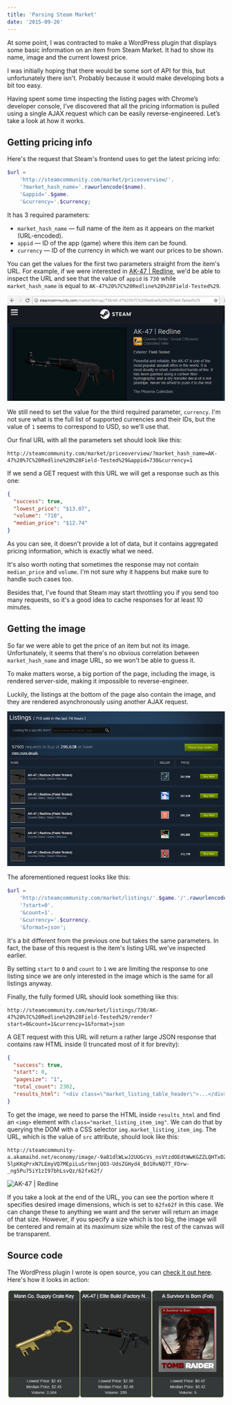 ```yaml
---
title: 'Parsing Steam Market'
date: '2015-09-26'
---
```


At some point, I was contracted to make a WordPress plugin that displays some basic information on an item from Steam Market. It had to show its name, image and the current lowest price.

I was initially hoping that there would be some sort of API for this, but unfortunately there isn't. Probably because it would make developing bots a bit too easy.

Having spent some time inspecting the listing pages with Chrome’s developer console, I’ve discovered that all the pricing information is pulled using a single AJAX request which can be easily reverse-engineered. Let’s take a look at how it works.

## Getting pricing info

Here's the request that Steam's frontend uses to get the latest pricing info:

```php
$url =
    'http://steamcommunity.com/market/priceoverview/'.
    '?market_hash_name='.rawurlencode($name).
    '&appid='.$game.
    '&currency='.$currency;
```

It has 3 required parameters:

- `market_hash_name` — full name of the item as it appears on the market (URL-encoded).
- `appid` — ID of the app (game) where this item can be found.
- `currency` — ID of the currency in which we want our prices to be shown.

You can get the values for the first two parameters straight from the item's URL. For example, if we were interested in [AK-47 | Redline](https://steamcommunity.com/market/listings/730/AK-47%20%7C%20Redline%20%28Field-Tested%29), we'd be able to inspect the URL and see that the value of `appid` is `730` while `market_hash_name` is equal to `AK-47%20%7C%20Redline%20%28Field-Tested%29`.

![Example listing](example.png)

We still need to set the value for the third required parameter, `currency`. I'm not sure what is the full list of supported currencies and their IDs, but the value of `1` seems to correspond to USD, so we'll use that.

Our final URL with all the parameters set should look like this:

```text
http://steamcommunity.com/market/priceoverview/?market_hash_name=AK-47%20%7C%20Redline%20%28Field-Tested%29&appid=730&currency=1
```

If we send a GET request with this URL we will get a response such as this one:

```json
{
  "success": true,
  "lowest_price": "$13.07",
  "volume": "710",
  "median_price": "$12.74"
}
```

As you can see, it doesn't provide a lot of data, but it contains aggregated pricing information, which is exactly what we need.

It's also worth noting that sometimes the response may not contain `median_price` and `volume`. I'm not sure why it happens but make sure to handle such cases too.

Besides that, I've found that Steam may start throttling you if you send too many requests, so it's a good idea to cache responses for at least 10 minutes.

## Getting the image

So far we were able to get the price of an item but not its image. Unfortunately, it seems that there's no obvious correlation between `market_hash_name` and image URL, so we won't be able to guess it.

To make matters worse, a big portion of the page, including the image, is rendered server-side, making it impossible to reverse-engineer.

Luckily, the listings at the bottom of the page also contain the image, and they are rendered asynchronously using another AJAX request.

![Listings](listings.png)

The aforementioned request looks like this:

```php
$url =
    'http://steamcommunity.com/market/listings/'.$game.'/'.rawurlencode($name).'/render'.
    '?start=0'.
    '&count=1'.
    '&currency='.$currency.
    '&format=json';
```

It's a bit different from the previous one but takes the same parameters. In fact, the base of this request is the item's listing URL we've inspected earlier.

By setting `start` to `0` and `count` to `1` we are limiting the response to one listing since we are only interested in the image which is the same for all listings anyway.

Finally, the fully formed URL should look something like this:

```text
http://steamcommunity.com/market/listings/730/AK-47%20%7C%20Redline%20%28Field-Tested%29/render?start=0&count=1&currency=1&format=json
```

A GET request with this URL will return a rather large JSON response that contains raw HTML inside (I truncated most of it for brevity):

```json
{
  "success": true,
  "start": 0,
  "pagesize": "1",
  "total_count": 2302,
  "results_html": "<div class=\"market_listing_table_header\">...</div>"
}
```

To get the image, we need to parse the HTML inside `results_html` and find an `<img>` element with `class="market_listing_item_img"`. We can do that by querying the DOM with a CSS selector `img.market_listing_item_img`. The URL, which is the value of `src` attribute, should look like this:

```text
http://steamcommunity-a.akamaihd.net/economy/image/-9a81dlWLwJ2UUGcVs_nsVtzdOEdtWwKGZZLQHTxDZ7I56KU0Zwwo4NUX4oFJZEHLbXH5ApeO4YmlhxYQknCRvCo04DEVlxkKgpot7HxfDhjxszJemkV09-5lpKKqPrxN7LEmyVQ7MEpiLuSrYmnjQO3-UdsZGHyd4_Bd1RvNQ7T_FDrw-_ng5Pu75iY1zI97bhLsvQz/62fx62f/
```

![AK-47 | Redline](https://steamcommunity-a.akamaihd.net/economy/image/-9a81dlWLwJ2UUGcVs_nsVtzdOEdtWwKGZZLQHTxDZ7I56KU0Zwwo4NUX4oFJZEHLbXH5ApeO4YmlhxYQknCRvCo04DEVlxkKgpot7HxfDhjxszJemkV09-5lpKKqPrxN7LEmyVQ7MEpiLuSrYmnjQO3-UdsZGHyd4_Bd1RvNQ7T_FDrw-_ng5Pu75iY1zI97bhLsvQz/256fx128f/)

If you take a look at the end of the URL, you can see the portion where it specifies desired image dimensions, which is set to `62fx62f` in this case. We can change these to anything we want and the server will return an image of that size. However, if you specify a size which is too big, the image will be centered and remain at its maximum size while the rest of the canvas will be transparent.

## Source code

The WordPress plugin I wrote is open source, you can [check it out here](https://github.com/Tyrrrz/WPSteamMarketExcerpt). Here's how it looks in action:

![WPSteamMarketExcerpt](plugin.png)
